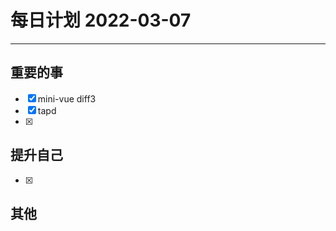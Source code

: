 #  每日计划 2022-03-07
---
## 重要的事
- [x]  mini-vue diff3
- [x]  tapd
- [x]  



## 提升自己
- [x]  
  



## 其他








